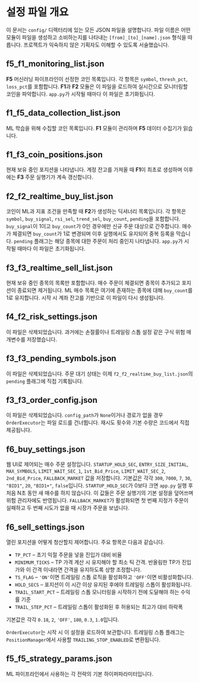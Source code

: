 # 설정 파일 개요

이 문서는 `config/` 디렉터리에 있는 모든 JSON 파일을 설명합니다. 파일 이름은
어떤 모듈이 파일을 생성하고 소비하는지를 나타내는 `[from]_[to]_[name].json`
형식을 따릅니다. 프로젝트가 익숙하지 않은 기획자도 이해할 수 있도록 서술했습니다.


## f5_f1_monitoring_list.json
**F5** 머신러닝 파이프라인이 선정한 코인 목록입니다. 각 항목은 `symbol`,
`thresh_pct`, `loss_pct`를 포함합니다. **F1**과 **F2** 모듈은 이 파일을 로드하여
실시간으로 모니터링할 코인을 파악합니다. `app.py`가 시작될 때마다 이 파일은
초기화됩니다.

## f1_f5_data_collection_list.json
ML 학습을 위해 수집할 코인 목록입니다. **F1** 모듈이 관리하며 **F5** 데이터 수집기가
읽습니다.


## f1_f3_coin_positions.json
현재 보유 중인 포지션을 나타냅니다. 계정 잔고를 가져올 때 **F1**이 최초로 생성하며
이후에는 **F3** 주문 실행기가 계속 갱신합니다.

## f2_f2_realtime_buy_list.json
코인이 ML과 지표 조건을 만족할 때 **F2**가 생성하는 딕셔너리 목록입니다. 각 항목은
`symbol`, `buy_signal`, `rsi_sel`, `trend_sel`, `buy_count`, `pending`을 포함합니다.
`buy_signal`이 1이고 `buy_count`가 0인 경우에만 신규 주문 대상으로 간주합니다.
매수가 체결되면 `buy_count`가 1로 변경되며 이후 실행에서도 유지되어 중복 등록을
막습니다. `pending` 플래그는 해당 종목에 대한 주문이 처리 중인지 나타냅니다.
`app.py`가 시작될 때마다 이 파일은 초기화됩니다.

## f3_f3_realtime_sell_list.json
현재 보유 중인 종목의 목록만 포함합니다. 매수 주문이 체결되면 종목이 추가되고 포지션이
종료되면 제거됩니다. ML 매수 목록은 여기에 존재하는 종목에 대해 `buy_count`를 1로
유지합니다. 시작 시 계좌 잔고를 기반으로 이 파일이 다시 생성됩니다.

## f4_f2_risk_settings.json
이 파일은 삭제되었습니다. 과거에는 손절률이나 트레일링 스톱 설정 같은 구식 위험
매개변수를 저장했습니다.

## f3_f3_pending_symbols.json
이 파일은 삭제되었습니다. 주문 대기 상태는 이제 `f2_f2_realtime_buy_list.json`의
`pending` 플래그에 직접 기록됩니다.

## f3_f3_order_config.json
이 파일은 삭제되었습니다. `config_path`가 `None`이거나 경로가 없을 경우
`OrderExecutor`는 파일 로드를 건너뜁니다. 재시도 횟수와 기본 수량은 코드에서 직접
제공됩니다.

## f6_buy_settings.json
웹 UI로 제어되는 매수 주문 설정입니다. `STARTUP_HOLD_SEC`, `ENTRY_SIZE_INITIAL`,
`MAX_SYMBOLS`, `LIMIT_WAIT_SEC_1`, `1st_Bid_Price`, `LIMIT_WAIT_SEC_2`,
`2nd_Bid_Price`, `FALLBACK_MARKET` 값을 저장합니다. 기본값은 각각 `300`, `7000`,
`7`, `30`, `"BID1"`, `20`, `"BID1+"`, `false`입니다. `STARTUP_HOLD_SEC`가 0보다 크면
`app.py` 실행 후 처음 N초 동안 새 매수를 하지 않습니다. 이 값들은 주문 실행기의 기본
설정을 덮어쓰며 위험 관리자에도 반영됩니다. `FALLBACK_MARKET`가 활성화되면 첫
번째 지정가 주문이 실패하고 두 번째 시도가 없을 때 시장가 주문을 보냅니다.

## f6_sell_settings.json
열린 포지션을 어떻게 청산할지 제어합니다. 주요 항목은 다음과 같습니다.

* `TP_PCT` – 초기 익절 주문을 넣을 진입가 대비 비율
* `MINIMUM_TICKS` – TP 가격 계산 시 유지해야 할 최소 틱 간격. 반올림한 TP가 진입가와
  이 간격 이내라면 간격을 유지하도록 상향 조정합니다.
* `TS_FLAG` – `'ON'`이면 트레일링 스톱 로직을 활성화하고 `'OFF'`이면 비활성화합니다.
* `HOLD_SECS` – 포지션이 이 시간 이상 유지된 후에야 트레일링 스톱이 활성화됩니다.
* `TRAIL_START_PCT` – 트레일링 스톱 모니터링을 시작하기 전에 도달해야 하는 수익률
  기준
* `TRAIL_STEP_PCT` – 트레일링 스톱이 활성화된 후 허용되는 최고가 대비 하락폭

기본값은 각각 `0.18`, `2`, `'OFF'`, `180`, `0.3`, `1.0`입니다.

`OrderExecutor`는 시작 시 이 설정을 로드하여 보관합니다. 트레일링 스톱 플래그는
`PositionManager`에서 사용할 `TRAILING_STOP_ENABLED`로 변환됩니다.
## f5_f5_strategy_params.json
ML 파이프라인에서 사용하는 각 전략의 기본 하이퍼파라미터입니다.


